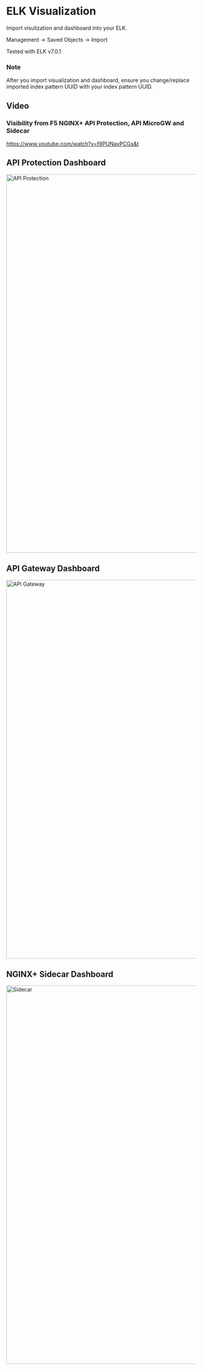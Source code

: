 # ELK Visualization
Import visulization and dashboard into your ELK.

Management -> Saved Objects -> Import

Tested with ELK v7.0.1

### Note
After you import visualization and dashboard, ensure you change/replace imported index pattern UUID with your index pattern UUID.

## Video
### Visibility from F5 NGINX+ API Protection, API MicroGW and Sidecar
https://www.youtube.com/watch?v=f9PUNayPCGs&t

 ## API Protection Dashboard
<img src=https://github.com/fbchan/api-protect-gw-sidecar/blob/master/04-ELK/dashboard-1.png alt="API Protection" width=1000>

 ## API Gateway Dashboard
<img src=https://github.com/fbchan/api-protect-gw-sidecar/blob/master/04-ELK/dashboard-2.png alt="API Gateway" width=1000>

 ## NGINX+ Sidecar Dashboard
<img src=https://github.com/fbchan/api-protect-gw-sidecar/blob/master/04-ELK/dashboard-3.png alt="Sidecar" width=1000>
